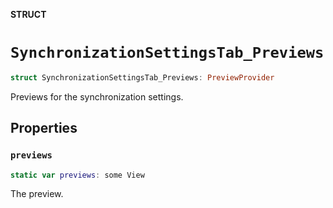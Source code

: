 **STRUCT**

# `SynchronizationSettingsTab_Previews`

```swift
struct SynchronizationSettingsTab_Previews: PreviewProvider
```

Previews for the synchronization settings.

## Properties
### `previews`

```swift
static var previews: some View
```

The preview.
